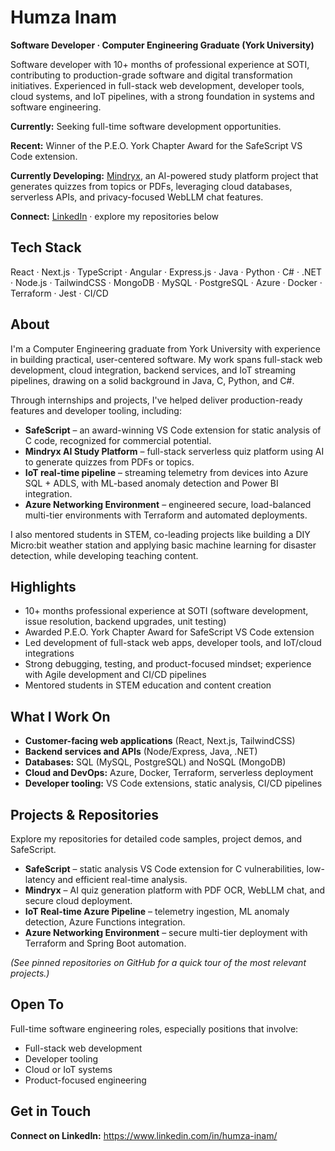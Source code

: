# Humza Inam

**Software Developer · Computer Engineering Graduate (York University)**

Software developer with 10+ months of professional experience at SOTI, contributing to production-grade software and digital transformation initiatives. Experienced in full-stack web development, developer tools, cloud systems, and IoT pipelines, with a strong foundation in systems and software engineering.

**Currently:** Seeking full-time software development opportunities.

**Recent:** Winner of the P.E.O. York Chapter Award for the SafeScript VS Code extension.

**Currently Developing:** [Mindryx](https://mindryxify.vercel.app), an AI-powered study platform project that generates quizzes from topics or PDFs, leveraging cloud databases, serverless APIs, and privacy-focused WebLLM chat features.

**Connect:** [LinkedIn](https://www.linkedin.com/in/humza-inam/) · explore my repositories below

## Tech Stack

React · Next.js · TypeScript · Angular · Express.js · Java · Python · C# · .NET · Node.js · TailwindCSS · MongoDB · MySQL · PostgreSQL · Azure · Docker · Terraform · Jest · CI/CD

## About

I'm a Computer Engineering graduate from York University with experience in building practical, user-centered software. My work spans full-stack web development, cloud integration, backend services, and IoT streaming pipelines, drawing on a solid background in Java, C, Python, and C#.

Through internships and projects, I've helped deliver production-ready features and developer tooling, including:

- **SafeScript** – an award-winning VS Code extension for static analysis of C code, recognized for commercial potential.
- **Mindryx AI Study Platform** – full-stack serverless quiz platform using AI to generate quizzes from PDFs or topics.
- **IoT real-time pipeline** – streaming telemetry from devices into Azure SQL + ADLS, with ML-based anomaly detection and Power BI integration.
- **Azure Networking Environment** – engineered secure, load-balanced multi-tier environments with Terraform and automated deployments.

I also mentored students in STEM, co-leading projects like building a DIY Micro:bit weather station and applying basic machine learning for disaster detection, while developing teaching content.

## Highlights

- 10+ months professional experience at SOTI (software development, issue resolution, backend upgrades, unit testing)
- Awarded P.E.O. York Chapter Award for SafeScript VS Code extension
- Led development of full-stack web apps, developer tools, and IoT/cloud integrations
- Strong debugging, testing, and product-focused mindset; experience with Agile development and CI/CD pipelines
- Mentored students in STEM education and content creation

## What I Work On

- **Customer-facing web applications** (React, Next.js, TailwindCSS)
- **Backend services and APIs** (Node/Express, Java, .NET)
- **Databases:** SQL (MySQL, PostgreSQL) and NoSQL (MongoDB)
- **Cloud and DevOps:** Azure, Docker, Terraform, serverless deployment
- **Developer tooling:** VS Code extensions, static analysis, CI/CD pipelines

## Projects & Repositories

Explore my repositories for detailed code samples, project demos, and SafeScript.

- **SafeScript** – static analysis VS Code extension for C vulnerabilities, low-latency and efficient real-time analysis.
- **Mindryx** – AI quiz generation platform with PDF OCR, WebLLM chat, and secure cloud deployment.
- **IoT Real-time Azure Pipeline** – telemetry ingestion, ML anomaly detection, Azure Functions integration.
- **Azure Networking Environment** – secure multi-tier deployment with Terraform and Spring Boot automation.

*(See pinned repositories on GitHub for a quick tour of the most relevant projects.)*

## Open To

Full-time software engineering roles, especially positions that involve:

- Full-stack web development
- Developer tooling
- Cloud or IoT systems
- Product-focused engineering

## Get in Touch

**Connect on LinkedIn:** https://www.linkedin.com/in/humza-inam/

